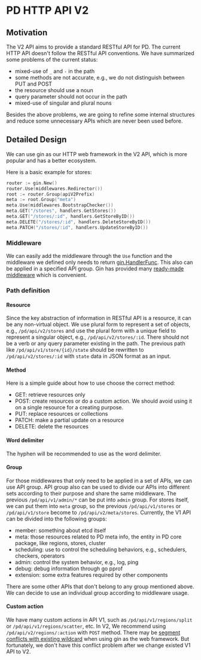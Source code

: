 # PD HTTP API V2

## Motivation

The V2 API aims to provide a standard RESTful API for PD. The current HTTP API doesn't follow the RESTful API conventions. We have summarized some problems of the current status:

- mixed-use of `_` and `-` in the path
- some methods are not accurate, e.g., we do not distinguish between PUT and POST
- the resource should use a noun    
- query parameter should not occur in the path
- mixed-use of singular and plural nouns

Besides the above problems, we are going to refine some internal structures and reduce some unnecessary APIs which are never been used before.

## Detailed Design

We can use gin as our HTTP web framework in the V2 API, which is more popular and has a better ecosystem.

Here is a basic example for stores:

```go
router := gin.New()
router.Use(middlewares.Redirector())
root := router.Group(apiV2Prefix)
meta := root.Group("meta")
meta.Use(middlewares.BootstrapChecker())
meta.GET("/stores", handlers.GetStores())
meta.GET("/stores/:id", handlers.GetStoreByID())
meta.DELETE("/stores/:id", handlers.DeleteStoreByID())
meta.PATCH("/stores/:id", handlers.UpdateStoreByID())
```

### Middleware

We can easily add the middleware through the `Use` function and the middleware we defined only needs to return [gin.HandlerFunc](https://github.com/gin-gonic/gin/blob/v1.7.7/gin.go#L34). This also can be applied in a specified API group. Gin has provided many [ready-made middleware](https://github.com/gin-contrib) which is convenient.

### Path definition

#### Resource

Since the key abstraction of information in RESTful API is a resource, it can be any non-virtual object. We use plural form to represent a set of objects, e.g., `/pd/api/v2/stores` and use the plural form with a unique field to represent a singular object, e.g., `/pd/api/v2/stores/:id`. There should not be a verb or any query parameter existing in the path. The previous path like `/pd/api/v1/store/{id}/state` should be rewritten to `/pd/api/v2/stores/:id` with `state` data in JSON format as an input.

#### Method

Here is a simple guide about how to use choose the correct method:

- GET: retrieve resources only
- POST: create resources or do a custom action. We should avoid using it on a single resource for a creating purpose.
- PUT: replace resources or collections
- PATCH: make a partial update on a resource
- DELETE: delete the resources

#### Word delimiter

The hyphen will be recommended to use as the word delimiter.

#### Group

For those middlewares that only need to be applied in a set of APIs, we can use API group. API group also can be used to divide our APIs into different sets according to their purpose and share the same middleware. The previous `/pd/api/v1/admin/*` can be put into `admin` group. For stores itself, we can put them into `meta` group, so the previous `/pd/api/v1/stores` or `/pd/api/v1/store` become to `/pd/api/v2/meta/stores`. Currently, the V1 API can be divided into the following groups:

- member: something about etcd itself
- meta: those resources related to PD meta info, the entity in PD core package, like regions, stores, cluster
- scheduling: use to control the scheduling behaviors, e.g., schedulers, checkers, operators
- admin: control the system behavior, e.g., log, ping
- debug: debug information through go pprof
- extension: some extra features required by other components

There are some other APIs that don't belong to any group mentioned above. We can decide to use an individual group according to middleware usage.

#### Custom action

We have many custom actions in API V1, such as `/pd/api/v1/regions/split` or `/pd/api/v1/regions/scatter`, etc. In V2, We recommend using `/pd/api/v2/regions/:action` with `POST` method. There may be [segment conflicts with existing wildcard](https://github.com/gin-gonic/gin/issues/1301) when using gin as the web framework. But fortunately, we don't have this conflict problem after we change existed V1 API to V2.
